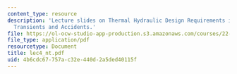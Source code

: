 ```yaml
---
content_type: resource
description: 'Lecture slides on Thermal Hydraulic Design Requirements in Safety Analysis:
  Transients and Accidents.'
file: https://ol-ocw-studio-app-production.s3.amazonaws.com/courses/22-39-integration-of-reactor-design-operations-and-safety-fall-2006/4b6cdc67757ac32e440d2a5ded40115f_lec4_nt.pdf
file_type: application/pdf
resourcetype: Document
title: lec4_nt.pdf
uid: 4b6cdc67-757a-c32e-440d-2a5ded40115f
---
```

